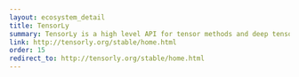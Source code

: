 ```yaml
---
layout: ecosystem_detail
title: TensorLy
summary: TensorLy is a high level API for tensor methods and deep tensorized neural networks in Python that aims to make tensor learning simple.
link: http://tensorly.org/stable/home.html
order: 15
redirect_to: http://tensorly.org/stable/home.html
---
```

